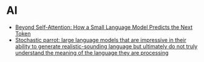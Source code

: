 # AI
* [Beyond Self-Attention: How a Small Language Model Predicts the Next Token](https://shyam.blog/posts/beyond-self-attention/)
* [Stochastic parrot: large language models that are impressive in their ability to generate realistic-sounding language but ultimately do not truly understand the meaning of the language they are processing](https://en.wikipedia.org/wiki/Stochastic_parrot)
